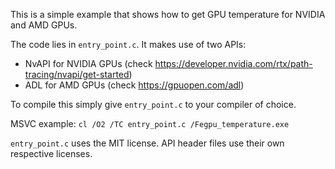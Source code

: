 This is a simple example that shows how to get GPU temperature for NVIDIA and AMD GPUs.

The code lies in ``entry_point.c``.
It makes use of two APIs:
- NvAPI for NVIDIA GPUs (check https://developer.nvidia.com/rtx/path-tracing/nvapi/get-started)
- ADL for AMD GPUs (check https://gpuopen.com/adl)

To compile this simply give ``entry_point.c`` to your compiler of choice.

MSVC example: ``cl /O2 /TC entry_point.c /Fegpu_temperature.exe``

``entry_point.c`` uses the MIT license.
API header files use their own respective licenses.
